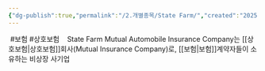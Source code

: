 ```yaml
---
{"dg-publish":true,"permalink":"/2.개별종목/State Farm/","created":"2025-07-04T09:44:07.813+09:00","updated":"2025-07-10T10:04:45.798+09:00"}
---
```


 #보험 #상호보험
 
 State Farm Mutual Automobile Insurance Company는 [[상호보험\|상호보험]]회사(Mutual Insurance Company)로, [[보험\|보험]]계약자들이 소유하는 비상장 사기업